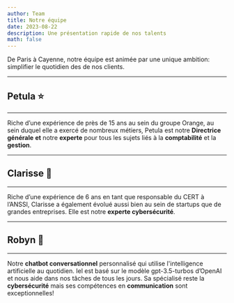 ```yaml
---
author: Team
title: Notre équipe
date: 2023-08-22
description: Une présentation rapide de nos talents
math: false
---
```

De Paris à Cayenne, notre équipe est animée par une unique ambition: simplifier le quotidien des de nos clients. 
****
## Petula ⭐
****
Riche d’une expérience de près de 15 ans au sein du groupe Orange, au sein duquel elle a exercé de nombreux métiers, Petula est notre **Directrice générale** **et** notre **experte** pour tous les sujets liés à la **comptabilité** et la **gestion**. 
****
## Clarisse 🔐
****
Riche d’une expérience de 6 ans en tant que responsable du CERT à l’ANSSI, Clarisse a également évolué aussi bien au sein de startups que de grandes entreprises. Elle est notre **experte cybersécurité**.
****
## Robyn 🤖
****
Notre **chatbot conversationnel** personnalisé qui utilise l'intelligence artificielle au quotidien. Iel est basé sur le modèle gpt-3.5-turbos d’OpenAI et nous aide dans nos tâches de tous les jours. Sa spécialisé reste la **cybersécurité** mais ses compétences en **communication** sont exceptionnelles!

